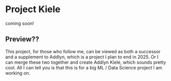 # Project Kiele
coming soon! 

## Preview??
This project, for those who follow me, can be viewed as both a successor and a supplement to Addlyn, which is a project I plan to end in 2025. Or I can merge these two together and create Addlyn Kiele, which sounds pretty cool. 
All I can tell you is that this is for a big ML / Data Science project I am working on. 
